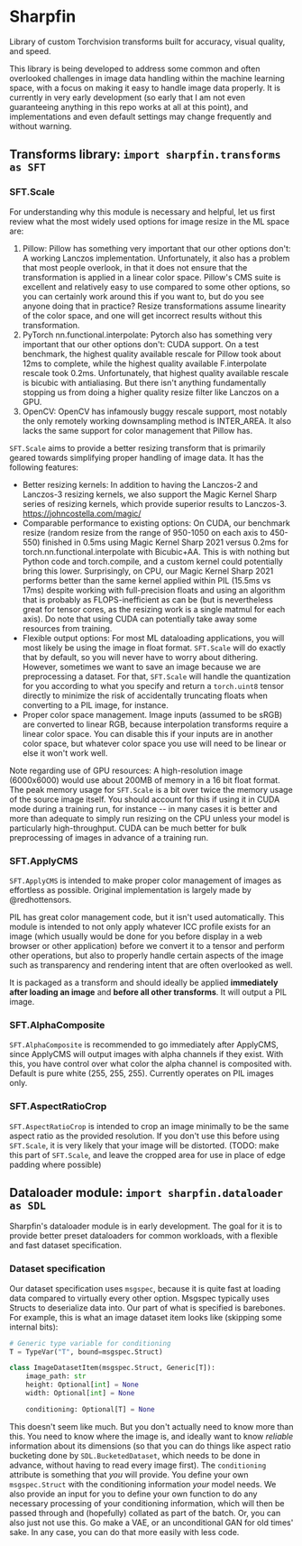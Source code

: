 # Sharpfin
Library of custom Torchvision transforms built for accuracy, visual quality, and speed.

This library is being developed to address some common and often overlooked challenges in image data handling within the machine learning space, with a focus on making it easy to handle image data properly. It is currently in very early development (so early that I am not even guaranteeing anything in this repo works at all at this point), and implementations and even default settings may change frequently and without warning.

## Transforms library: `import sharpfin.transforms as SFT`

### SFT.Scale
For understanding why this module is necessary and helpful, let us first review what the most widely used options for image resize in the ML space are:

1. Pillow: Pillow has something very important that our other options don't: A working Lanczos implementation. Unfortunately, it also has a problem that most people overlook, in that it does not ensure that the transformation is applied in a linear color space. Pillow's CMS suite is excellent and relatively easy to use compared to some other options, so you can certainly work around this if you want to, but do you see anyone doing that in practice? Resize transformations assume linearity of the color space, and one will get incorrect results without this transformation.
2. PyTorch nn.functional.interpolate: Pytorch also has something very important that our other options don't: CUDA support. On a test benchmark, the highest quality available rescale for Pillow took about 12ms to complete, while the highest quality available F.interpolate rescale took 0.2ms. Unfortunately, that highest quality available rescale is bicubic with antialiasing. But there isn't anything fundamentally stopping us from doing a higher quality resize filter like Lanczos on a GPU.
3. OpenCV: OpenCV has infamously buggy rescale support, most notably the only remotely working downsampling method is INTER_AREA. It also lacks the same support for color management that Pillow has.

`SFT.Scale` aims to provide a better resizing transform that is primarily geared towards simplifying proper handling of image data. It has the following features:
- Better resizing kernels: In addition to having the Lanczos-2 and Lanczos-3 resizing kernels, we also support the Magic Kernel Sharp series of resizing kernels, which provide superior results to Lanczos-3. https://johncostella.com/magic/
- Comparable performance to existing options: On CUDA, our benchmark resize (random resize from the range of 950-1050 on each axis to 450-550) finished in 0.5ms using Magic Kernel Sharp 2021 versus 0.2ms for torch.nn.functional.interpolate with Bicubic+AA. This is with nothing but Python code and torch.compile, and a custom kernel could potentially bring this lower. Surprisingly, on CPU, our Magic Kernel Sharp 2021 performs better than the same kernel applied within PIL (15.5ms vs 17ms) despite working with full-precision floats and using an algorithm that is probably as FLOPS-inefficient as can be (but is nevertheless great for tensor cores, as the resizing work is a single matmul for each axis). Do note that using CUDA can potentially take away some resources from training.
- Flexible output options: For most ML dataloading applications, you will most likely be using the image in float format. `SFT.Scale` will do exactly that by default, so you will never have to worry about dithering. However, sometimes we want to save an image because we are preprocessing a dataset. For that, `SFT.Scale` will handle the quantization for you according to what you specify and return a `torch.uint8` tensor directly to minimize the risk of accidentally truncating floats when converting to a PIL image, for instance.
- Proper color space management. Image inputs (assumed to be sRGB) are converted to linear RGB, because interpolation transforms require a linear color space. You can disable this if your inputs are in another color space, but whatever color space you use will need to be linear or else it won't work well.

Note regarding use of GPU resources: A high-resolution image (6000x6000) would use about 200MB of memory in a 16 bit float format. The peak memory usage for `SFT.Scale` is a bit over twice the memory usage of the source image itself. You should account for this if using it in CUDA mode during a training run, for instance -- in many cases it is better and more than adequate to simply run resizing on the CPU unless your model is particularly high-throughput. CUDA can be much better for bulk preprocessing of images in advance of a training run.

### SFT.ApplyCMS
`SFT.ApplyCMS` is intended to make proper color management of images as effortless as possible. Original implementation is largely made by @redhottensors.

PIL has great color management code, but it isn't used automatically. This module is intended to not only apply whatever ICC profile exists for an image (which usually would be done for you before display in a web browser or other application) before we convert it to a tensor and perform other operations, but also to properly handle certain aspects of the image such as transparency and rendering intent that are often overlooked as well.

It is packaged as a transform and should ideally be applied **immediately after loading an image** and **before all other transforms**. It will output a PIL image.

### SFT.AlphaComposite
`SFT.AlphaComposite` is recommended to go immediately after ApplyCMS, since ApplyCMS will output images with alpha channels if they exist. With this, you have control over what color the alpha channel is composited with. Default is pure white (255, 255, 255). Currently operates on PIL images only.

### SFT.AspectRatioCrop
`SFT.AspectRatioCrop` is intended to crop an image minimally to be the same aspect ratio as the provided resolution. If you don't use this before using `SFT.Scale`, it is very likely that your image will be distorted. (TODO: make this part of `SFT.Scale`, and leave the cropped area for use in place of edge padding where possible)

## Dataloader module: `import sharpfin.dataloader as SDL`

Sharpfin's dataloader module is in early development. The goal for it is to provide better preset dataloaders for common workloads, with a flexible and fast dataset specification.

### Dataset specification

Our dataset specification uses `msgspec`, because it is quite fast at loading data compared to virtually every other option. Msgspec typically uses Structs to deserialize data into. Our part of what is specified is barebones. For example, this is what an image dataset item looks like (skipping some internal bits):

```py
# Generic type variable for conditioning
T = TypeVar("T", bound=msgspec.Struct)

class ImageDatasetItem(msgspec.Struct, Generic[T]):
    image_path: str
    height: Optional[int] = None
    width: Optional[int] = None

    conditioning: Optional[T] = None
```

This doesn't seem like much. But you don't actually need to know more than this. You need to know where the image is, and ideally want to know *reliable* information about its dimensions (so that you can do things like aspect ratio bucketing done by `SDL.BucketedDataset`, which needs to be done in advance, without having to read every image first). The `conditioning` attribute is something that *you* will provide. You define your own `msgspec.Struct` with the conditioning information *your* model needs. We also provide an input for you to define your own function to do any necessary processing of your conditioning information, which will then be passed through and (hopefully) collated as part of the batch. Or, you can also just not use this. Go make a VAE, or an unconditional GAN for old times' sake. In any case, you can do that more easily with less code.